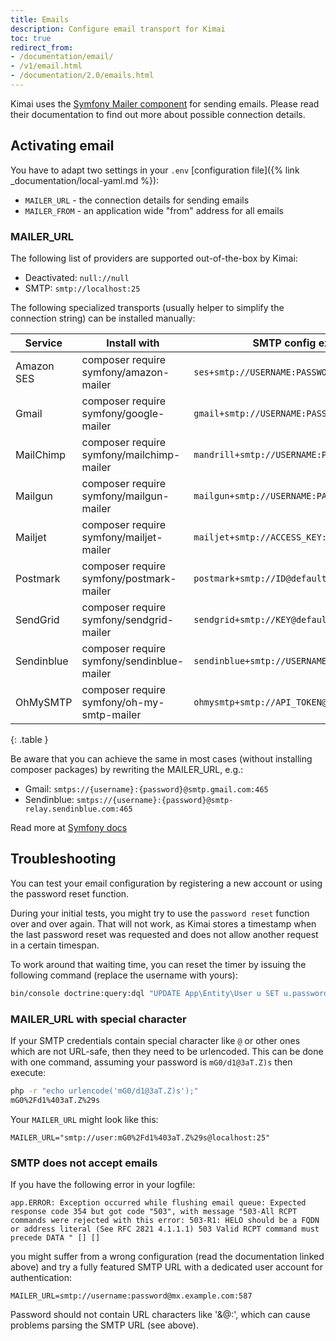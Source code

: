 ```yaml
---
title: Emails
description: Configure email transport for Kimai
toc: true
redirect_from: 
- /documentation/email/
- /v1/email.html
- /documentation/2.0/emails.html
---
```


Kimai uses the [Symfony Mailer component](https://symfony.com/doc/current/mailer.html) for sending emails. 
Please read their documentation to find out more about possible connection details.

## Activating email

You have to adapt two settings in your `.env` [configuration file]({% link _documentation/local-yaml.md %}):

- `MAILER_URL` - the connection details for sending emails
- `MAILER_FROM` - an application wide "from" address for all emails

### MAILER_URL

The following list of providers are supported out-of-the-box by Kimai: 

- Deactivated: `null://null`
- SMTP: `smtp://localhost:25`

The following specialized transports (usually helper to simplify the connection string) can be installed manually:

| Service     | Install with                               | SMTP config example                            |
|-------------|--------------------------------------------|------------------------------------------------|
| Amazon SES  | composer require symfony/amazon-mailer     | `ses+smtp://USERNAME:PASSWORD@default`         |
| Gmail       | composer require symfony/google-mailer     | `gmail+smtp://USERNAME:PASSWORD@default`       |
| MailChimp   | composer require symfony/mailchimp-mailer  | `mandrill+smtp://USERNAME:PASSWORD@default`    |
| Mailgun     | composer require symfony/mailgun-mailer    | `mailgun+smtp://USERNAME:PASSWORD@default`     |
| Mailjet     | composer require symfony/mailjet-mailer    | `mailjet+smtp://ACCESS_KEY:SECRET_KEY@default` |
| Postmark    | composer require symfony/postmark-mailer   | `postmark+smtp://ID@default`                   |
| SendGrid    | composer require symfony/sendgrid-mailer   | `sendgrid+smtp://KEY@default`                  |
| Sendinblue  | composer require symfony/sendinblue-mailer | `sendinblue+smtp://USERNAME:PASSWORD@default`  |
| OhMySMTP    | composer require symfony/oh-my-smtp-mailer | `ohmysmtp+smtp://API_TOKEN@default`            |
{: .table }

Be aware that you can achieve the same in most cases (without installing composer packages) by rewriting the MAILER_URL, e.g.:

- Gmail: `smtps://{username}:{password}@smtp.gmail.com:465`
- Sendinblue: `smtps://{username}:{password}@smtp-relay.sendinblue.com:465`

Read more at [Symfony docs](https://symfony.com/doc/current/mailer.html)

## Troubleshooting

You can test your email configuration by registering a new account or using the password reset function.

During your initial tests, you might try to use the `password reset` function over and over again.
That will not work, as Kimai stores a timestamp when the last password reset was requested  and does not 
allow another request in a certain timespan.

To work around that waiting time, you can reset the timer by issuing the following command (replace the username with yours):
```bash
bin/console doctrine:query:dql "UPDATE App\Entity\User u SET u.passwordRequestedAt = null WHERE u.username = 'anna_admin'"
```

### MAILER_URL with special character 

If your SMTP credentials contain special character like `@` or other ones which are not URL-safe, then they need to be urlencoded. 
This can be done with one command, assuming your password is `mG0/d1@3aT.Z)s` then execute:

```bash
php -r "echo urlencode('mG0/d1@3aT.Z)s');"
mG0%2Fd1%403aT.Z%29s
```

Your `MAILER_URL` might look like this:
```
MAILER_URL="smtp://user:mG0%2Fd1%403aT.Z%29s@localhost:25"
```

### SMTP does not accept emails

If you have the following error in your logfile:
```
app.ERROR: Exception occurred while flushing email queue: Expected response code 354 but got code "503", with message "503-All RCPT commands were rejected with this error: 503-R1: HELO should be a FQDN or address literal (See RFC 2821 4.1.1.1) 503 Valid RCPT command must precede DATA " [] []
```
you might suffer from a wrong configuration (read the documentation linked above) and try a fully featured SMTP URL with a dedicated user account for authentication:  
```
MAILER_URL=smtp://username:password@mx.example.com:587
```
Password should not contain URL characters like '&@:', which can cause problems parsing the SMTP URL (see above). 
